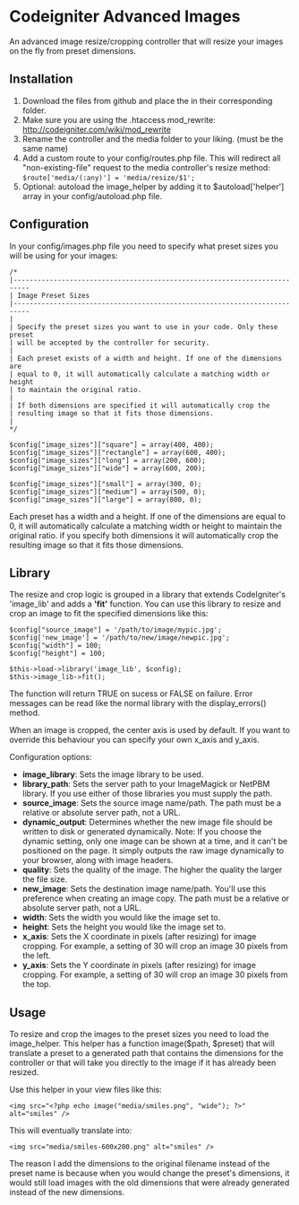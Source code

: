 Codeigniter Advanced Images
=========================================

An advanced image resize/cropping controller that will resize your images on the fly from preset dimensions.

Installation
------------

 1. Download the files from github and place the in their corresponding folder.
 2. Make sure you are using the .htaccess mod_rewrite: http://codeigniter.com/wiki/mod_rewrite
 2. Rename the controller and the media folder to your liking. (must be the same name)
 3. Add a custom route to your config/routes.php file. This will redirect all "non-existing-file" request to the media controller's resize method:  
	`$route['media/(:any)'] = 'media/resize/$1';`
 4. Optional: autoload the image_helper by adding it to $autoload['helper'] array in your config/autoload.php file.

Configuration
-------------

In your config/images.php file you need to specify what preset sizes you will be using for your images:

    /*
	|--------------------------------------------------------------------------
	| Image Preset Sizes
	|--------------------------------------------------------------------------
	|
	| Specify the preset sizes you want to use in your code. Only these preset 
	| will be accepted by the controller for security.
	|
	| Each preset exists of a width and height. If one of the dimensions are 
	| equal to 0, it will automatically calculate a matching width or height 
	| to maintain the original ratio.
	|
	| If both dimensions are specified it will automatically crop the 
	| resulting image so that it fits those dimensions.
	|
	*/

	$config["image_sizes"]["square"] = array(400, 400);
	$config["image_sizes"]["rectangle"] = array(600, 400);
	$config["image_sizes"]["long"] = array(200, 600);
	$config["image_sizes"]["wide"] = array(600, 200);

	$config["image_sizes"]["small"] = array(300, 0);
	$config["image_sizes"]["medium"] = array(500, 0);
	$config["image_sizes"]["large"] = array(800, 0);
	
	
Each preset has a width and a height. If one of the dimensions are equal to 0, it will automatically calculate a matching width or height to maintain the original ratio. if you specify both dimensions it will automatically crop the resulting image so that it fits those dimensions.

Library
-------

The resize and crop logic is grouped in a library that extends CodeIgniter's 'image_lib' and adds a **'fit'** function. You can use this library to resize and crop an image to fit the specified dimensions like this:

	$config["source_image"] = '/path/to/image/mypic.jpg';
	$config['new_image'] = '/path/to/new/image/newpic.jpg';
	$config["width"] = 100;
	$config["height"] = 100;
					
	$this->load->library('image_lib', $config);
	$this->image_lib->fit();

The function will return TRUE on sucess or FALSE on failure. Error messages can be read like the normal library with the display_errors() method.

When an image is cropped, the center axis is used by default. If you want to override this behaviour you can specify your own x_axis and y_axis.

Configuration options:

 - **image_library**: Sets the image library to be used.
 - **library_path**: Sets the server path to your ImageMagick or NetPBM library. If you use either of those libraries you must supply the path.
 - **source_image**: Sets the source image name/path. The path must be a relative or absolute server path, not a URL.
 - **dynamic_output**: Determines whether the new image file should be written to disk or generated dynamically. Note: If you choose the dynamic setting, only one image can be shown at a time, and it can't be positioned on the page. It simply outputs the raw image dynamically to your browser, along with image headers.
 - **quality**: Sets the quality of the image. The higher the quality the larger the file size.
 - **new_image**: Sets the destination image name/path. You'll use this preference when creating an image copy. The path must be a relative or absolute server path, not a URL.
 - **width**: Sets the width you would like the image set to.
 - **height**: Sets the height you would like the image set to.
 - **x_axis**: Sets the X coordinate in pixels (after resizing) for image cropping. For example, a setting of 30 will crop an image 30 pixels from the left.
 - **y_axis**: Sets the Y coordinate in pixels (after resizing) for image cropping. For example, a setting of 30 will crop an image 30 pixels from the top.

Usage
-----

To resize and crop the images to the preset sizes you need to load the image_helper. This helper has a function image($path, $preset) that will translate a preset to a generated path that contains the dimensions for the controller or that will take you directly to the image if it has already been resized.

Use this helper in your view files like this:

	<img src="<?php echo image("media/smiles.png", "wide"); ?>" alt="smiles" />

This will eventually translate into:

	<img src="media/smiles-600x200.png" alt="smiles" />

The reason I add the dimensions to the original filename instead of the preset name is because when you would change the preset's dimensions, it would still load images with the old dimensions that were already generated instead of the new dimensions.